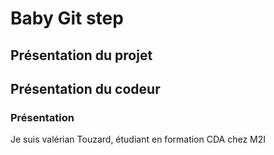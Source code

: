 # Baby Git step

## Présentation du projet
## Présentation du codeur
### Présentation
Je suis valérian Touzard, étudiant en formation CDA chez M2I
